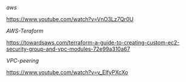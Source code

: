 _aws_

https://www.youtube.com/watch?v=VnO3Lz7Qr0U

_AWS-Teraform_

https://towardsaws.com/terraform-a-guide-to-creating-custom-ec2-security-group-and-vpc-modules-72e99a310a67

_VPC-peering_

https://www.youtube.com/watch?v=v_ElfyPXcXo
